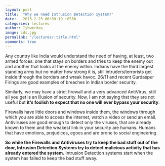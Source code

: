 ```yaml
---
layout: post
title:  "Why we need Intrusion Detection System?"
date:   2013-2-23 00:08:19 +0530
categories: lectures
author: Ishwerdas
image: ids.jpg
permalink: "/lectures/:title.html"
comments: true
---
```


Any country like India would understand the need of having, at least, two armed forces: one that stays on borders and tries to keep the enemy out and another that looks at the enemy within. Indians have the third largest standing army but no matter how strong it is, still intruders/terrorists get inside through the borders and wreak havoc. 26/11 and recent Gurdaspur Firings are good examples of breaches in Indian border security. 

Similarly, we may have a strict firewall and a very advanced AntiVirus, still all you get is an illusion of security. Now, I am not saying that they are not useful but **it's foolish to expect that no one will ever bypass your security**.  

Firewalls have little doors and windows inside them, the windows through which you are able to access the internet, watch a video or send an email. Antiviruses are good enough to detect only the viruses, that are already known to them and the weakest link in your security are humans. Humans that have emotions, prejudices, egoes and are prone to social engineering. 

**So while the Firewalls and Antiviruses try to keep the bad stuff out of the door, Intrusion Detection Systems try to detect malicious activity that has already entered the system.** Intrusion Detection systems start when the system has failed to keep the bad stuff away.
